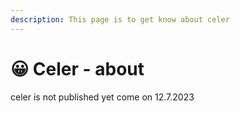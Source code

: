 ```yaml
---
description: This page is to get know about celer
---
```


# 😀 Celer - about

celer is not published yet come on 12.7.2023&#x20;

